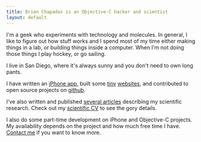 ```yaml
--- 
title: Brian Chapados is an Objective-C hacker and scientist
layout: default
---
```


I'm a geek who experiments with technology and molecules. In general, I like
to figure out how stuff works and I spend most of my time either making things
in a lab, or building things inside a computer. When I'm not doing those
things I play hockey, or go sailing.

I live in San Diego, where it's always sunny and you don't need to own long pants.

I have written an [iPhone app][wildcard], built some [tiny][hotworm] [websites][sdbhl],
and contributed to open source projects on [github][].

I've also written and published [several articles][science] describing my scientific
research. Check out my [scientific CV][cv] to see the gory details.

I also do some part-time development on iPhone and Objective-C projects. My availability
depends on the project and how much free time I have.  [Contact me][email] if you want
to know more.

[wildcard]: http://itunes.apple.com/WebObjects/MZStore.woa/wa/viewSoftware?id=336539998&mt=8
[hotworm]: http://www.scripps.edu/~chapbr/blast
[sdbhl]: http://sdbhl.com
[github]: http://github.com/chapados
[science]: /science
[cv]: /about/cv
[email]: mailto:brian@chapados.org
